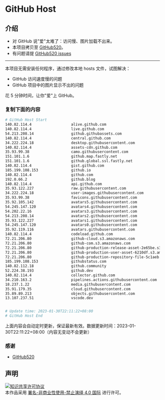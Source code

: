 # GitHub Host
## 介绍
- 对 GitHub 说"爱"太难了：访问慢、图片加载不出来。
- 本项目拷贝至 [GitHub520](https://github.com/521xueweihan/GitHub520)。
- 有问题请提 [GitHub520 issues](https://github.com/521xueweihan/GitHub520/issues/new)

---

本项目无需安装任何程序，通过修改本地 hosts 文件，试图解决：
- GitHub 访问速度慢的问题
- GitHub 项目中的图片显示不出的问题

花 5 分钟时间，让你"爱"上 GitHub。

### 复制下面的内容
```bash
# GitHub Host Start
140.82.114.4                  alive.github.com
140.82.114.4                  live.github.com
54.213.208.14                 github.githubassets.com
140.82.114.4                  central.github.com
34.222.224.18                 desktop.githubusercontent.com
140.82.114.4                  assets-cdn.github.com
35.93.99.38                   camo.githubusercontent.com
151.101.1.6                   github.map.fastly.net
151.101.1.6                   github.global.ssl.fastly.net
140.82.114.4                  gist.github.com
185.199.108.153               github.io
140.82.114.4                  github.com
192.0.66.2                    github.blog
140.82.114.4                  api.github.com
35.93.122.227                 raw.githubusercontent.com
34.222.224.18                 user-images.githubusercontent.com
35.93.99.38                   favicons.githubusercontent.com
35.92.105.142                 avatars5.githubusercontent.com
54.245.147.120                avatars4.githubusercontent.com
54.202.22.16                  avatars3.githubusercontent.com
54.213.208.14                 avatars2.githubusercontent.com
35.93.122.227                 avatars1.githubusercontent.com
54.245.147.120                avatars0.githubusercontent.com
35.92.119.116                 avatars.githubusercontent.com
140.82.114.4                  codeload.github.com
72.21.206.80                  github-cloud.s3.amazonaws.com
72.21.206.80                  github-com.s3.amazonaws.com
72.21.206.80                  github-production-release-asset-2e65be.s3.amazonaws.com
72.21.206.80                  github-production-user-asset-6210df.s3.amazonaws.com
72.21.206.80                  github-production-repository-file-5c1aeb.s3.amazonaws.com
185.199.108.153               githubstatus.com
140.82.112.18                 github.community
52.224.38.193                 github.dev
140.82.114.4                  collector.github.com
34.210.163.2                  pipelines.actions.githubusercontent.com
18.237.1.22                   media.githubusercontent.com
35.91.179.35                  cloud.githubusercontent.com
35.89.89.213                  objects.githubusercontent.com
13.107.237.51                 vscode.dev


# Update time: 2023-01-30T22:11:22+08:00
# GitHub Host End

```
上面内容会自动定时更新，保证最新有效。数据更新时间：2023-01-30T22:11:22+08:00（内容无变动不会更新）

### 感谢

- [GitHub520](https://github.com/521xueweihan/GitHub520)

## 声明
<a rel="license" href="https://creativecommons.org/licenses/by-nc-nd/4.0/deed.zh"><img alt="知识共享许可协议" style="border-width: 0" src="https://licensebuttons.net/l/by-nc-nd/4.0/88x31.png"></a><br>本作品采用 <a rel="license" href="https://creativecommons.org/licenses/by-nc-nd/4.0/deed.zh">署名-非商业性使用-禁止演绎 4.0 国际</a> 进行许可。